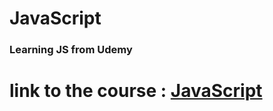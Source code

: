 # JavaScript

### Learning JS from Udemy 
# link to the course : [JavaScript](https://www.udemy.com/course/the-complete-javascript-course/learn/lecture/)
